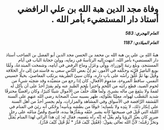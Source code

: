 <h1 dir="rtl">وفاة مجد الدين هبة الله بن علي الرافضي أستاذ دار المستضيء بأمر الله  .</h1>

<h5 dir="rtl">العام الهجري:  583

العام الميلادي: 1187

</h5>

<p dir="rtl">هبةُ اللهِ بن علي بن هبة الله بن محمد بن الحسن مجد الدين أبو الفضل بن الصاحب أستاذ دار المستضيء بأمر الله، انتهت إليه الرئاسةُ في زمانِه، ووليَ حجابةَ الباب في أيام المستنجدِ، وبلغ رتبةَ الوزراءِ، وولَّى وعَزَل وماج الرفض في أيامِه، وشمخت المبتدعةُ، ولَمَّا بويع الناصِرُ قَرَّبَه وحكَّمَه في الأمور، ثم إنَّ بعض النَّاسِ سعى به فاستدعيَ إلى دار الخلافة وقُتِلَ بها ثمَّ عُلِّقَ رأسُه على بابِ دارِه، وكان سيئَ الطريقة يرتكب المعاصيَ، بخيلًا خسيس النفس، ساقطَ المروءةِ، مذمومَ الأفعالِ، كان إذا رجع من متصَيَّده وقد صَحِبَه شيءٌ من لحوم الصيد، قطع راتبَه من اللَّحمِ واجتزأ بلحمِ الصَّيدِ عنه ولم يقدِرْ أحدٌ على أن يأكل له لقمةً ولا ينتَفِعَ مِن ماله بشيءٍ، ولما هلك خلَّفَ من الأموال شيئًا كثيرًا، وكان رافضيًّا محترقًا شديد التعَصُّب لهواه، معلِنًا بغُلَوائِه، ظهر بسببه سبُّ الصحابة رضي الله عنهم على ألسنة الفَسَقة الرَّافضة في الأسواق وفي المشاهد والمزارات، ولم يجسر أحدٌ من أهل السنة على إنكار ذلك، لا بِيَدِه ولا بلسانِه؛ خَوفًا من بطشِه وبأسِه! وحُكي أنه رئِيَ في المنام في الليلة التي قُتِلَ في صبيحتها كأنه يشبر عنُقَه ويقَدِّرُها بيده، فأصبح وقُصَّ منامُه على رجلٍ ضريرٍ كان يعبِّرُ الرؤيا ولم يقُلْ له إنَّه رآه بنَفسِه، فقال له: إن هذا الرائي لهذا المنام يُقتَلُ وتحَزُّ رَقَبتُه؛ لأنَّ الله تعالى يقولُ: {فَقُتِلَ كَيْفَ قَدَّرَ * ثُمَّ قُتِلَ كَيْفَ قَدَّرَ}.</p></br>
